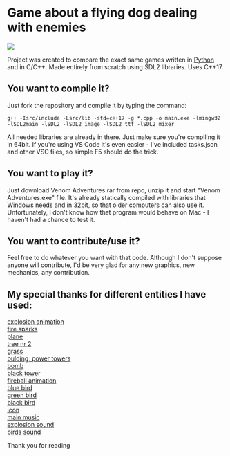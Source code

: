 # Game about a flying dog dealing with enemies

![](Gameplay_gif.gif)

Project was created to compare the exact same games written in [Python](https://github.com/MariuszDot/Game_OOP) and in C/C++. Made entirely from scratch using SDL2 libraries.
Uses C++17.

## You want to compile it?
Just fork the repository and compile it by typing the command:
```
g++ -Isrc/include -Lsrc/lib -std=c++17 -g *.cpp -o main.exe -lmingw32 -lSDL2main -lSDL2 -lSDL2_image -lSDL2_ttf -lSDL2_mixer
```
All needed libraries are already in there. Just make sure you're compiling it in 64bit.
If you're using VS Code it's even easier - I've included tasks.json and other VSC files, so simple F5 should do the trick.

## You want to play it?
Just download Venom Adventures.rar from repo, unzip it and start "Venom Adventures.exe" file. It's already statically compiled with libraries that Windows needs and in 32bit, so that older computers can also use it.
Unfortunately, I don't know how that program would behave on Mac - I haven't had a chance to test it.

## You want to contribute/use it?
Feel free to do whatever you want with that code. Although I don't suppose anyone will contribute, I'd be very glad for any new graphics, new mechanics, any contribution.

## My special thanks for different entities I have used:
[explosion animation](https://opengameart.org/content/2d-explosion-animations-frame-by-frame)\
[fire sparks](https://opengameart.org/content/sparks-fire-ice-blood)\
[plane](https://iconarchive.com/show/remixed-icons-by-iconblock/Plane-icon.html)\
[tree nr 2](https://freepngdownload.com/tree/tree-png-free-image)\
[grass](www.freepik.com)\
[bulding, power towers](https://opengameart.org/content/sunshine-city-building-and-tree)\
[bomb](https://www.flaticon.com/free-icons/bomb)\
[black tower](https://opengameart.org/content/fantasy-tower-dark)\
[fireball animation](https://opengameart.org/content/fireball-spell)\
[blue bird](https://opengameart.org/content/free-game-asset-grumpy-flappy-bird-sprite-sheets)\
[green bird](https://www.pngegg.com/en/png-nqbuh)\
[black bird](https://opengameart.org/content/flappy-bird-flying-gentleman-sprite)\
[icon](https://www.flaticon.com/free-icons/paw)\
[main music](https://uppbeat.io/track/philip-anderson/achievement)\
[explosion sound](http://creativecommons.org/licenses/by-sa/3.0/)\
[birds sound](https://mixkit.co/free-sound-effects/bird/)

Thank you for reading

